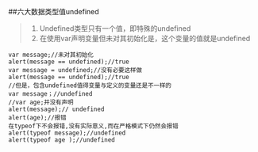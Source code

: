 ##六大数据类型值undefined
>1. Undefined类型只有一个值，即特殊的undefined
>1. 在使用var声明变量但未对其初始化是，这个变量的值就是undefined

    var message;//未对其初始化
    alert(message == undefined);//true
    var message = undefined;//没有必要这样做
    alert(message == undefined);//true
	//但是，包含undefined值得变量与定义的变量还是不一样的
	var message；//undefined
	//var age;并没有声明
	alert(message);// undefined
	alert(age);//报错
	在typeof下不会报错,没有实际意义,而在严格模式下仍然会报错
	alert(typeof message);//undefined
	alert(typeof age );//undefined

